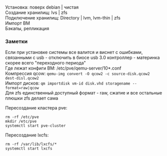 Установка: поверх debian | чистая  
Создание хранилищ: lvs | zfs  
Подключение хранилищ: Directory | lvm, lvm-thin | zfs  
Импорт ВМ  
Бэкапы, репликация  

### Заметки
Если при установке системы все валится и виснет с ошибками, связанными с usb - отключить в биосе usb 3.0 контроллер - материнка скорее всего "переходного периода"  
Где лежат конфиги ВМ: /etc/pve/qemu-server/10*.conf  
Компрессия qcow: `qemu-img convert -O qcow2 -c source-disk.qcow2 dest-disl.qcow2`  
Импорт дисков: `qm importdisk vm-id disk.vhd storagename --format=raw|qcow`  
Для zfs единственный доступный формат - raw, сжатие и все остальные плюшки zfs делает сама

Пересоздание кластера pve:  
```
rm -rf /etc/pve
mkdir /etc/pve
systemctl start pve-cluster
```

Пересоздание lxcfs:  
```
rm -rf /var/lib/lxcfs/*
systemctl start lxcfs
```

